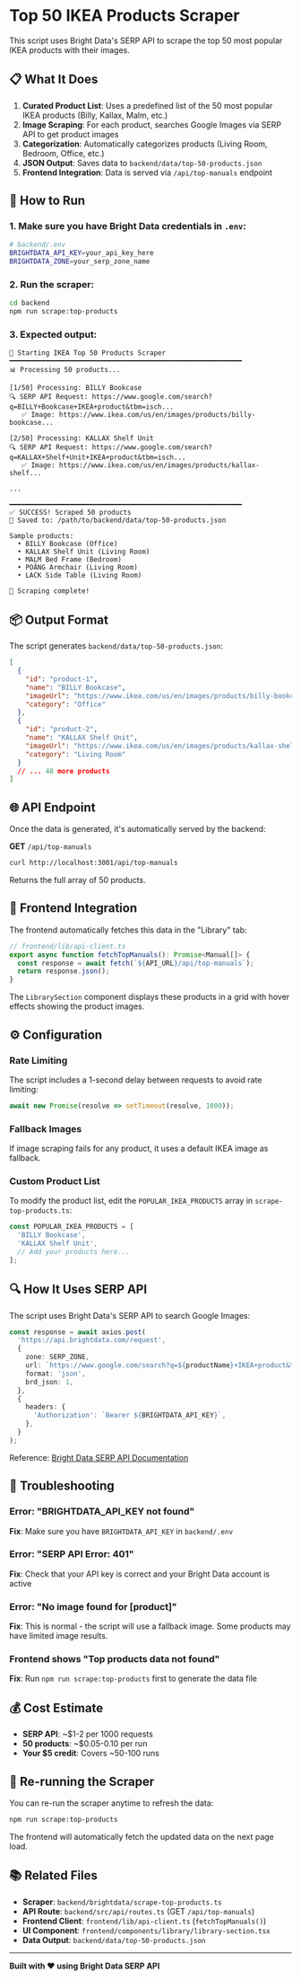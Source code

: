 # Top 50 IKEA Products Scraper

This script uses Bright Data's SERP API to scrape the top 50 most popular IKEA products with their images.

## 📋 What It Does

1. **Curated Product List**: Uses a predefined list of the 50 most popular IKEA products (Billy, Kallax, Malm, etc.)
2. **Image Scraping**: For each product, searches Google Images via SERP API to get product images
3. **Categorization**: Automatically categorizes products (Living Room, Bedroom, Office, etc.)
4. **JSON Output**: Saves data to `backend/data/top-50-products.json`
5. **Frontend Integration**: Data is served via `/api/top-manuals` endpoint

## 🚀 How to Run

### 1. Make sure you have Bright Data credentials in `.env`:

```bash
# backend/.env
BRIGHTDATA_API_KEY=your_api_key_here
BRIGHTDATA_ZONE=your_serp_zone_name
```

### 2. Run the scraper:

```bash
cd backend
npm run scrape:top-products
```

### 3. Expected output:

```
🚀 Starting IKEA Top 50 Products Scraper
━━━━━━━━━━━━━━━━━━━━━━━━━━━━━━━━━━━━━━━━━━━━━━━━━━━━━━━━━━
📊 Processing 50 products...

[1/50] Processing: BILLY Bookcase
🔍 SERP API Request: https://www.google.com/search?q=BILLY+Bookcase+IKEA+product&tbm=isch...
   ✅ Image: https://www.ikea.com/us/en/images/products/billy-bookcase...

[2/50] Processing: KALLAX Shelf Unit
🔍 SERP API Request: https://www.google.com/search?q=KALLAX+Shelf+Unit+IKEA+product&tbm=isch...
   ✅ Image: https://www.ikea.com/us/en/images/products/kallax-shelf...

...

━━━━━━━━━━━━━━━━━━━━━━━━━━━━━━━━━━━━━━━━━━━━━━━━━━━━━━━━━━
✅ SUCCESS! Scraped 50 products
💾 Saved to: /path/to/backend/data/top-50-products.json

Sample products:
  • BILLY Bookcase (Office)
  • KALLAX Shelf Unit (Living Room)
  • MALM Bed Frame (Bedroom)
  • POÄNG Armchair (Living Room)
  • LACK Side Table (Living Room)

🎉 Scraping complete!
```

## 📦 Output Format

The script generates `backend/data/top-50-products.json`:

```json
[
  {
    "id": "product-1",
    "name": "BILLY Bookcase",
    "imageUrl": "https://www.ikea.com/us/en/images/products/billy-bookcase-white__0625599_pe692385_s5.jpg",
    "category": "Office"
  },
  {
    "id": "product-2",
    "name": "KALLAX Shelf Unit",
    "imageUrl": "https://www.ikea.com/us/en/images/products/kallax-shelf-unit-white__0644768_pe702939_s5.jpg",
    "category": "Living Room"
  }
  // ... 48 more products
]
```

## 🌐 API Endpoint

Once the data is generated, it's automatically served by the backend:

**GET** `/api/top-manuals`

```bash
curl http://localhost:3001/api/top-manuals
```

Returns the full array of 50 products.

## 🎨 Frontend Integration

The frontend automatically fetches this data in the "Library" tab:

```typescript
// frontend/lib/api-client.ts
export async function fetchTopManuals(): Promise<Manual[]> {
  const response = await fetch(`${API_URL}/api/top-manuals`);
  return response.json();
}
```

The `LibrarySection` component displays these products in a grid with hover effects showing the product images.

## ⚙️ Configuration

### Rate Limiting

The script includes a 1-second delay between requests to avoid rate limiting:

```typescript
await new Promise(resolve => setTimeout(resolve, 1000));
```

### Fallback Images

If image scraping fails for any product, it uses a default IKEA image as fallback.

### Custom Product List

To modify the product list, edit the `POPULAR_IKEA_PRODUCTS` array in `scrape-top-products.ts`:

```typescript
const POPULAR_IKEA_PRODUCTS = [
  'BILLY Bookcase',
  'KALLAX Shelf Unit',
  // Add your products here...
];
```

## 🔍 How It Uses SERP API

The script uses Bright Data's SERP API to search Google Images:

```typescript
const response = await axios.post(
  'https://api.brightdata.com/request',
  {
    zone: SERP_ZONE,
    url: `https://www.google.com/search?q=${productName}+IKEA+product&tbm=isch`,
    format: 'json',
    brd_json: 1,
  },
  {
    headers: {
      'Authorization': `Bearer ${BRIGHTDATA_API_KEY}`,
    },
  }
);
```

Reference: [Bright Data SERP API Documentation](https://docs.brightdata.com/scraping-automation/serp-api/introduction)

## 🐛 Troubleshooting

### Error: "BRIGHTDATA_API_KEY not found"

**Fix**: Make sure you have `BRIGHTDATA_API_KEY` in `backend/.env`

### Error: "SERP API Error: 401"

**Fix**: Check that your API key is correct and your Bright Data account is active

### Error: "No image found for [product]"

**Fix**: This is normal - the script will use a fallback image. Some products may have limited image results.

### Frontend shows "Top products data not found"

**Fix**: Run `npm run scrape:top-products` first to generate the data file

## 💰 Cost Estimate

- **SERP API**: ~$1-2 per 1000 requests
- **50 products**: ~$0.05-0.10 per run
- **Your $5 credit**: Covers ~50-100 runs

## 🔄 Re-running the Scraper

You can re-run the scraper anytime to refresh the data:

```bash
npm run scrape:top-products
```

The frontend will automatically fetch the updated data on the next page load.

## 📚 Related Files

- **Scraper**: `backend/brightdata/scrape-top-products.ts`
- **API Route**: `backend/src/api/routes.ts` (GET `/api/top-manuals`)
- **Frontend Client**: `frontend/lib/api-client.ts` (`fetchTopManuals()`)
- **UI Component**: `frontend/components/library/library-section.tsx`
- **Data Output**: `backend/data/top-50-products.json`

---

**Built with ❤️ using Bright Data SERP API**

